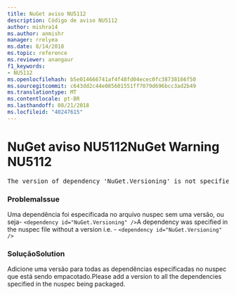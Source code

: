 ```yaml
---
title: NuGet aviso NU5112
description: Código de aviso NU5112
author: mishra14
ms.author: anmishr
manager: rrelyea
ms.date: 8/14/2018
ms.topic: reference
ms.reviewer: anangaur
f1_keywords:
- NU5112
ms.openlocfilehash: b5e014666741af4f48fd04ecec0fc38738166f50
ms.sourcegitcommit: c643dd2c44e085601551ff7079d696bcc3ad2b49
ms.translationtype: MT
ms.contentlocale: pt-BR
ms.lasthandoff: 08/21/2018
ms.locfileid: "40247615"
---
```

# <a name="nuget-warning-nu5112"></a><span data-ttu-id="a940c-103">NuGet aviso NU5112</span><span class="sxs-lookup"><span data-stu-id="a940c-103">NuGet Warning NU5112</span></span>
<pre>The version of dependency 'NuGet.Versioning' is not specified. Specify the version of dependency and rebuild your package.</pre>

### <a name="issue"></a><span data-ttu-id="a940c-104">Problema</span><span class="sxs-lookup"><span data-stu-id="a940c-104">Issue</span></span>

<span data-ttu-id="a940c-105">Uma dependência foi especificada no arquivo nuspec sem uma versão, ou seja- `<dependency id="NuGet.Versioning" />`</span><span class="sxs-lookup"><span data-stu-id="a940c-105">A dependency was specified in the nuspec file without a version i.e. - `<dependency id="NuGet.Versioning" />`</span></span>


### <a name="solution"></a><span data-ttu-id="a940c-106">Solução</span><span class="sxs-lookup"><span data-stu-id="a940c-106">Solution</span></span>

<span data-ttu-id="a940c-107">Adicione uma versão para todas as dependências especificadas no nuspec que está sendo empacotado.</span><span class="sxs-lookup"><span data-stu-id="a940c-107">Please add a version to all the dependencies specified in the nuspec being packaged.</span></span>

